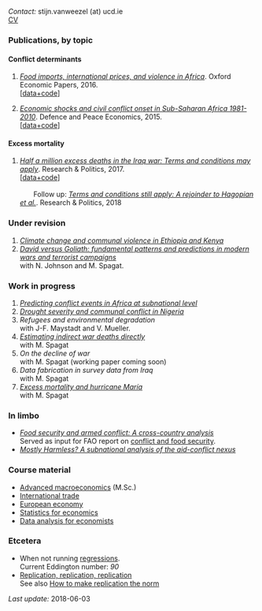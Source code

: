 *Contact:* stijn.vanweezel (at) ucd.ie <br>
[CV](https://github.com/CommonEconomist/cv/raw/master/cv_svw.pdf)

### Publications, by topic

#### Conflict determinants
1. [*Food imports, international prices, and violence in Africa*](https://doi.org/10.1093/oep/gpw015). Oxford Economic Papers, 2016. <br>
[[data+code](https://github.com/CommonEconomist/publications/tree/master/OEP_2016)]

2. [*Economic shocks and civil conflict onset in Sub-Saharan Africa 1981-2010*](http://www.tandfonline.com/doi/full/10.1080/10242694.2014.887489). Defence and Peace Economics, 2015. <br>
[[data+code](https://github.com/CommonEconomist/publications/tree/master/DPE_2015)]

#### Excess mortality

1. [*Half a million excess deaths in the Iraq war: Terms and conditions may apply*](http://journals.sagepub.com/doi/full/10.1177/2053168017732642). Research & Politics, 2017.<br>
[[data+code](https://github.com/CommonEconomist/publications/tree/master/RAP_2017)] <br><br>
&nbsp;&nbsp;&nbsp;&nbsp;&nbsp;&nbsp; Follow up: [*Terms and conditions still apply: A rejoinder to Hagopian et al.*](http://journals.sagepub.com/doi/full/10.1177/2053168018757858). Research & Politics, 2018

### Under revision

1. [*Climate change and communal violence in Ethiopia and Kenya*](https://econpapers.repec.org/paper/hicwpaper/241.htm)
2. [*David versus Goliath: fundamental patterns and predictions in modern wars and terrorist campaigns*](https://www.ucd.ie/t4cms/WP17_21.pdf)<br>
with N. Johnson and M. Spagat. 

### Work in progress
1. [*Predicting conflict events in Africa at subnational level*](https://ssrn.com/abstract=3019940)
2. [*Drought severity and communal conflict in Nigeria*](https://econpapers.repec.org/paper/hicwpaper/240.htm)
3. *Refugees and environmental degradation* <br>
with J-F. Maystadt and V. Mueller.
4. [*Estimating indirect war deaths directly*](https://www.researchgate.net/publication/324123499_Estimating_Indirect_War_Deaths_Directly)<br>
with M. Spagat 
5. *On the decline of war*<br>
with M. Spagat (working paper coming soon)
6. *Data fabrication in survey data from Iraq*<br>
with M. Spagat
7. [*Excess mortality and hurricane María*](http://dx.doi.org/10.13140/RG.2.2.14013.15849)<br>
with M. Spagat

### In limbo
* [*Food security and armed conflict: A cross-country analysis*](https://ssrn.com/abstract=2934177)<br>
Served as input for FAO report on [conflict and food security](http://www.fao.org/3/a-i7821e.pdf).
* [*Mostly Harmless? A subnational analysis of the aid-conflict nexus*](https://www.ucd.ie/t4cms/WP17_28.pdf)

### Course material 
* [Advanced macroeconomics](https://github.com/CommonEconomist/teaching/tree/master/advanced_macroeconomics) (M.Sc.)
* [International trade](https://github.com/CommonEconomist/teaching/tree/master/international_trade)
* [European economy](https://github.com/CommonEconomist/teaching/tree/master/european_economy)
* [Statistics for economics](https://github.com/CommonEconomist/teaching/tree/master/statistics_economics)
* [Data analysis for economists](https://github.com/CommonEconomist/teaching/tree/master/data_analysis)


### Etcetera
* When not running [regressions](https://www.strava.com/athletes/2135375).<br>
Current Eddington number: *90*
* [Replication, replication, replication](https://github.com/CommonEconomist/replications)<br>
See also [How to make replication the norm](https://www.nature.com/articles/d41586-018-02108-9)


*Last update:* 2018-06-03
